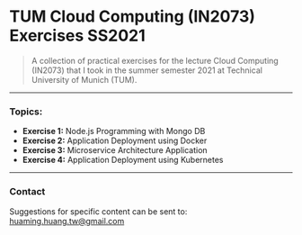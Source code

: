 # TUM Cloud Computing (IN2073) Exercises SS2021

> A collection of practical exercises for the lecture Cloud Computing (IN2073) that I took in the summer semester 2021 at Technical University of Munich (TUM).

---

### Topics:
- **Exercise 1:** Node.js Programming with Mongo DB
- **Exercise 2:** Application Deployment using Docker
- **Exercise 3:** Microservice Architecture Application
- **Exercise 4:** Application Deployment using Kubernetes

---

### Contact
Suggestions for specific content can be sent to: huaming.huang.tw@gmail.com
